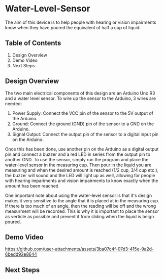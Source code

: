 # Water-Level-Sensor

The aim of this device is to help people with hearing or vision impairments know when they have poured the equivalent of half a cup of liquid.

## Table of Contents

  1) Design Overview
  2) Demo Video
  3) Next Steps

## Design Overview
The two main electrical components of this design are an Arduino Uno R3 and a water level sensor. To wire up the sensor to the Arduino, 3 wires are needed:
  1) Power Supply: Connect the VCC pin of the sensor to the 5V output of the Arduino.
  2) Ground: Connect the ground (GND) pin of the sensor to a GND on the Arduino.
  3) Signal Output: Connect the output pin of the sensor to a digital input pin on the Arduino.

Once this has been done, use another pin on the Arduino as a digital output pin and connect a buzzer and a red LED in series from the output pin to another GND. To use the sensor, simply run the program and place the water-level sensor in the measuring cup. Then pour in the liquid you are measuring and when the desired amount is reached (1/2 cup, 3/4 cup etc.), the buzzer will sound and the LED will light up as well, allowing for people with hearing impariments and vision impairments to know exactly when the amount has been reached.

One important note about using the water-level sensor is that it's design makes it very sensitive to the angle that it is placed at in the measuring cup. If there is too much of an angle, then the reading will be off and the wrong measurment will be recorded. This is why it is important to place the sensor as verticle as possible and prevent it from sliding when the liquid is beign poured.

## Demo Video
https://github.com/user-attachments/assets/3ba07c4f-07d3-415e-9a2d-6bedd92e8644

## Next Steps
